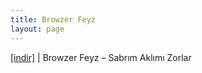 ```yaml
---
title: Browzer Feyz
layout: page
---
```


<a href="https://cloud.mail.ru/public/e211384465a1/Browzer%20Feyz-%20Sabr%C4%B1m%20Akl%C4%B1m%C4%B1%20Zorlar" target="_blank">[indir]</a> | Browzer Feyz &#8211; Sabrım Aklımı Zorlar